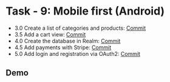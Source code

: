 
# Task - 9: Mobile first (Android)

- 3.0 Create a list of categories and products: [Commit](https://github.com/viashchuk/projektowanie-obiektowe/commit/c66e17bf285392281a130b68919aeb1faf02897e)
- 3.5 Add a cart view: [Commit](https://github.com/viashchuk/projektowanie-obiektowe/commit/6eb9d9ffa3220e7b98aeecb2bdf978e5cf9f6d5b)
- 4.0 Create the database in Realm: [Commit](https://github.com/viashchuk/projektowanie-obiektowe/commit/063e98a9d59296a8afca87fc3d0b21201273b5ff)
- 4.5 Add payments with Stripe: [Commit](https://github.com/viashchuk/projektowanie-obiektowe/commit/0a657553d5fcabf4b181e482a849773da8bf10ee)
- 5.0 Add login and registration via OAuth2: [Commit]()

## Demo
